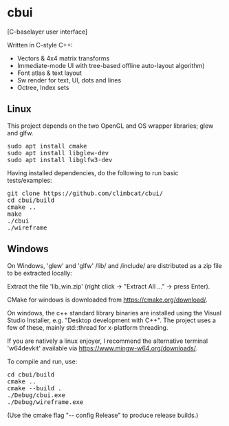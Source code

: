 # cbui

[C-baselayer user interface]

Written in C-style C++:

- Vectors & 4x4 matrix transforms
- Immediate-mode UI with tree-based offline auto-layout algorithm)
- Font atlas & text layout
- Sw render for text, UI, dots and lines
- Octree, Index sets

## Linux

This project depends on the two OpenGL and OS wrapper libraries; glew and glfw.

<pre>
sudo apt install cmake
sudo apt install libglew-dev
sudo apt install libglfw3-dev
</pre>

Having installed dependencies, do the following to run basic tests/examples:

<pre>
git clone https://github.com/climbcat/cbui/
cd cbui/build
cmake ..
make
./cbui
./wireframe
</pre>

## Windows

On Windows, 'glew' and 'glfw' /lib/ and /include/ are distributed as a zip file to be extracted locally:

Extract the file 'lib_win.zip' (right click -> "Extract All ..." -> press Enter).

CMake for windows is downloaded from https://cmake.org/download/.

On windows, the c++ standard library binaries are installed using the Visual Studio Installer, e.g. "Desktop development with C++". The project uses a few of these, mainly std::thread for x-platform
threading.

If you are natively a linux enjoyer, I recommend the alternative terminal 'w64devkit'
available via https://www.mingw-w64.org/downloads/.

To compile and run, use:

<pre>
cd cbui/build
cmake ..
cmake --build .
./Debug/cbui.exe
./Debug/wireframe.exe
</pre>

(Use the cmake flag "-- config Release" to produce release builds.)
